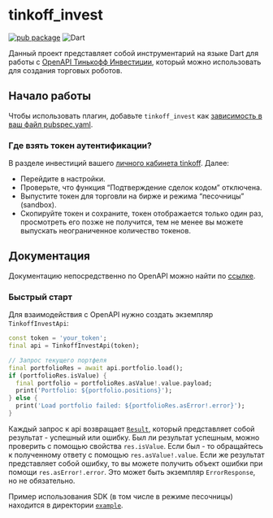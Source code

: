 # tinkoff_invest

[![pub package](https://img.shields.io/pub/v/tinkoff_invest)](https://pub.dev/packages/tinkoff_invest)
![Dart](https://github.com/greymag/tinkoff-invest-openapi-dart-sdk/actions/workflows/dart.yml/badge.svg?branch=master)

Данный проект представляет собой инструментарий на языке Dart для работы с [OpenAPI Тинькофф Инвестиции](https://github.com/TinkoffCreditSystems/invest-openapi), который можно использовать для создания торговых роботов.

## Начало работы

Чтобы использовать плагин, добавьте `tinkoff_invest` как [зависимость в ваш файл pubspec.yaml](https://flutter.dev/platform-plugins/).

### Где взять токен аутентификации?

В разделе инвестиций вашего [личного кабинета tinkoff](https://www.tinkoff.ru/invest/). Далее:

* Перейдите в настройки.
* Проверьте, что функция “Подтверждение сделок кодом” отключена.
* Выпустите токен для торговли на бирже и режима “песочницы” (sandbox).
* Скопируйте токен и сохраните, токен отображается только один раз, просмотреть его позже не получится, тем не менее вы можете выпускать неограниченное количество токенов.

## Документация

Документацию непосредственно по OpenAPI можно найти по [ссылке](https://api-invest.tinkoff.ru/openapi/docs/).

### Быстрый старт

Для взаимодействия с OpenAPI нужно создать экземпляр `TinkoffInvestApi`:

```dart
const token = 'your_token';
final api = TinkoffInvestApi(token);

// Запрос текущего портфеля
final portfolioRes = await api.portfolio.load();
if (portfolioRes.isValue) {
  final portfolio = portfolioRes.asValue!.value.payload;
  print('Portfolio: ${portfolio.positions}');
} else {
  print('Load portfolio failed: ${portfolioRes.asError!.error}');
}
```

Каждый запрос к api возвращает [`Result`](https://pub.dev/documentation/async/latest/pkg.async/Result-class.html),
который представляет собой результат - успешный или ошибку.
Был ли результат успешным, можно проверить с помощью свойства `res.isValue`.
Если был - то обращайтесь к полученному ответу с помощью `res.asValue!.value`.
Если же результат представляет собой ошибку, то вы можете получить объект
ошибки при помощи `res.asError!.error`. Это может быть экземпляр `ErrorResponse`,
но не обязательно.

Пример использования SDK (в том числе в режиме песочницы) находится в директории [`example`](./example).